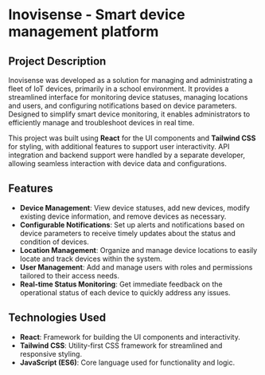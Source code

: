 # Inovisense - Smart device management platform

## Project Description

Inovisense was developed as a solution for managing and administrating a fleet of IoT devices, primarily in a school environment. It provides a streamlined interface for monitoring device statuses, managing locations and users, and configuring notifications based on device parameters. Designed to simplify smart device monitoring, it enables administrators to efficiently manage and troubleshoot devices in real time. 

This project was built using **React** for the UI components and **Tailwind CSS** for styling, with additional features to support user interactivity. API integration and backend support were handled by a separate developer, allowing seamless interaction with device data and configurations.

## Features

- **Device Management**: View device statuses, add new devices, modify existing device information, and remove devices as necessary.
- **Configurable Notifications**: Set up alerts and notifications based on device parameters to receive timely updates about the status and condition of devices.
- **Location Management**: Organize and manage device locations to easily locate and track devices within the system.
- **User Management**: Add and manage users with roles and permissions tailored to their access needs.
- **Real-time Status Monitoring**: Get immediate feedback on the operational status of each device to quickly address any issues.

## Technologies Used

- **React**: Framework for building the UI components and interactivity.
- **Tailwind CSS**: Utility-first CSS framework for streamlined and responsive styling.
- **JavaScript (ES6)**: Core language used for functionality and logic.
